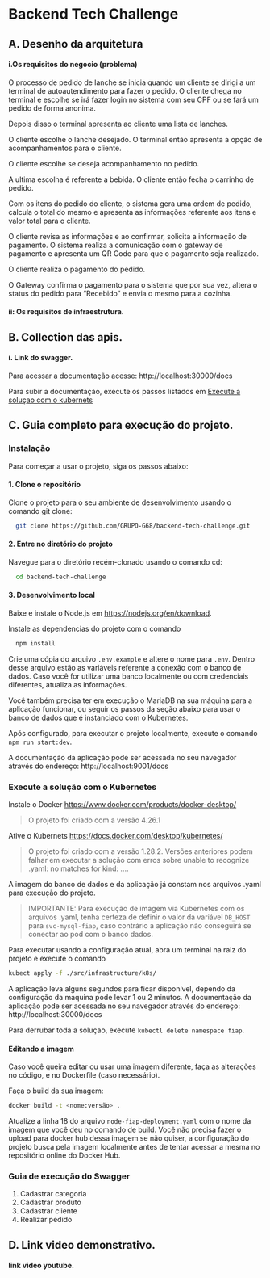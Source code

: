 # Backend Tech Challenge

## A. Desenho da arquitetura

#### i.Os requisitos do negocio (problema)

O processo de pedido de lanche se inicia quando um cliente se dirigi a um terminal de autoautendimento para fazer o pedido. O cliente chega no terminal e escolhe se irá fazer login no sistema com seu CPF ou se fará um pedido de forma anonima.

Depois disso o terminal apresenta ao cliente uma lista de lanches.

O cliente escolhe o lanche desejado. O terminal então apresenta a opção de acompanhamentos para o cliente.

O cliente escolhe se deseja acompanhamento no pedido.

A ultima escolha é referente a bebida. O cliente então fecha o carrinho de pedido.

Com os itens do pedido do cliente, o sistema gera uma ordem de pedido, calcula o total do mesmo e apresenta as informações referente aos itens e valor total para o cliente.

O cliente revisa as informações e ao confirmar, solicita a informação de pagamento. O sistema realiza a comunicação com o gateway de pagamento e apresenta um QR Code para que o pagamento seja realizado.

O cliente realiza o pagamento do pedido.

O Gateway confirma o pagamento para o sistema que por sua vez, altera o status do pedido para “Recebido” e envia o mesmo para a cozinha.

#### ii: Os requisitos de infraestrutura.


## B. Collection das apis.

#### i. Link do swagger.
Para acessar a documentação acesse:
http://localhost:30000/docs

Para subir a documentação, execute os passos listados em [Execute a soluçao com o kubernets](#execute-a-solução-com-o-kubernetes)

## C. Guia completo para execução do projeto.

### Instalação

Para começar a usar o projeto, siga os passos abaixo:

#### 1. Clone o repositório

Clone o projeto para o seu ambiente de desenvolvimento usando o comando git clone:

```bash
  git clone https://github.com/GRUPO-G68/backend-tech-challenge.git
```

#### 2. Entre no diretório do projeto

Navegue para o diretório recém-clonado usando o comando cd:

```bash
  cd backend-tech-challenge
```

#### 3. Desenvolvimento local

Baixe e instale o Node.js em https://nodejs.org/en/download.

Instale as dependencias do projeto com o comando

```bash
  npm install
```
Crie uma cópia do arquivo `.env.example` e altere o nome para `.env`. Dentro desse arquivo estão as variáveis referente a conexão com o banco de dados. Caso você for utilizar uma banco localmente ou com credenciais diferentes, atualiza as informações.

Você também precisa ter em execução o MariaDB na sua máquina para a aplicação funcionar, ou seguir os passos da seção abaixo para usar o banco de dados que é instanciado com o Kubernetes.

Após configurado, para executar o projeto localmente, execute o comando `npm run start:dev`.

A documentação da aplicação pode ser acessada no seu navegador através do endereço: http://localhost:9001/docs

### Execute a solução com o Kubernetes

Instale o Docker https://www.docker.com/products/docker-desktop/
> O projeto foi criado com a versão 4.26.1

Ative o Kubernets https://docs.docker.com/desktop/kubernetes/
> O projeto foi criado com a versão 1.28.2. Versões anteriores podem falhar em executar a solução com erros sobre unable to recognize .yaml: no matches for kind: ....

A imagem do banco de dados e da aplicação já constam nos arquivos .yaml para execução do projeto.
> IMPORTANTE: Para execução de imagem via Kubernetes com os arquivos .yaml, tenha certeza de definir o valor da variável `DB_HOST` para `svc-mysql-fiap`, caso contrário a aplicação não conseguirá se conectar ao pod com o banco dados.

Para executar usando a configuração atual, abra um terminal na raiz do projeto e execute o comando

```bash
kubect apply -f ./src/infrastructure/k8s/
```
A aplicação leva alguns segundos para ficar disponível, dependo da configuração da maquina pode levar 1 ou 2 minutos. A documentação da aplicação pode ser acessada no seu navegador através do endereço: http://localhost:30000/docs

Para derrubar toda a soluçao, execute `kubectl delete namespace fiap`.

#### Editando a imagem

Caso você queira editar ou usar uma imagem diferente, faça as alterações no código, e no Dockerfile (caso necessário).

Faça o build da sua imagem:

```bash
docker build -t <nome:versão> .
```

Atualize a linha 18 do arquivo `node-fiap-deployment.yaml` com o nome da imagem que você deu no comando de build. Você não precisa fazer o upload para docker hub dessa imagem se não quiser, a configuração do projeto busca pela imagem localmente antes de tentar acessar a mesma no repositório online do Docker Hub.

### Guia de execução do Swagger
1) Cadastrar categoria
2) Cadastrar produto
3) Cadastrar cliente
4) Realizar pedido

## D. Link video demonstrativo.

#### link video youtube.
